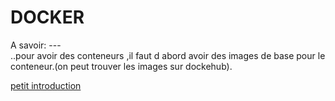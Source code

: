 # DOCKER 

 A savoir: ---  
  ..pour avoir des conteneurs ,il faut d abord avoir des images de base pour le conteneur.(on peut trouver les images sur dockehub).

  <a href="intro docker.md">petit introduction<a>

